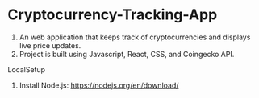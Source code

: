 # Cryptocurrency-Tracking-App
1. An web application that keeps track of cryptocurrencies and displays live price updates. 
2. Project is built using Javascript, React, CSS, and Coingecko API. 

LocalSetup
1. Install Node.js: https://nodejs.org/en/download/

